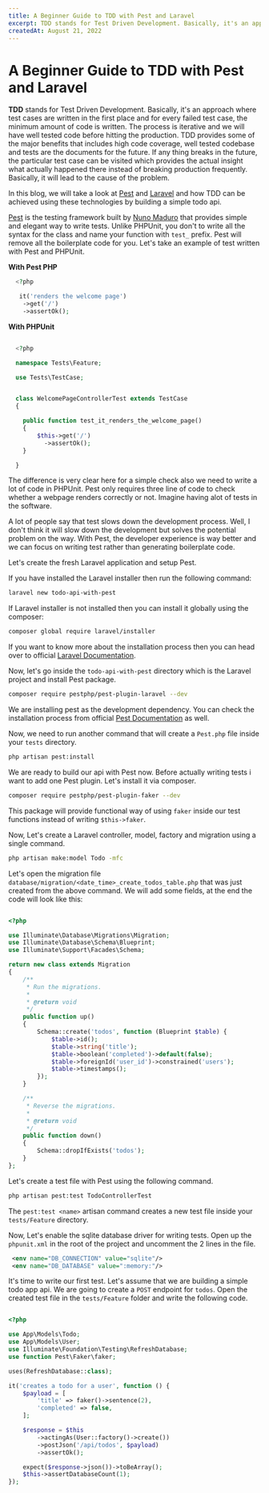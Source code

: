 ```yaml
---
title: A Beginner Guide to TDD with Pest and Laravel
excerpt: TDD stands for Test Driven Development. Basically, it's an approach where test cases are written in the first place and for every failed test case, the minimum amount of code is written. The process is iterative and we will have well tested code before hitting the production...
createdAt: August 21, 2022
---
```



# A Beginner Guide to TDD with Pest and Laravel

**TDD** stands for Test Driven Development. Basically, it's an approach where test cases are written in the first place and for every failed test case, the minimum amount of code is written. The process is iterative and we will have well tested code before hitting the production. TDD provides some of the major benefits that includes high code coverage, well tested codebase and tests are the documents for the future. If any thing breaks in the future, the particular test case can be visited which provides the actual insight what actually happened there instead of breaking production frequently. Basically, it will lead to the cause of the problem.

In this blog, we will take a look at [Pest](https://pestphp.com) and [Laravel](https://laravel.com) and how TDD can be achieved using these technologies by building a simple todo api.


[Pest](https://pestphp.com) is the testing framework built by [Nuno Maduro](https://twitter.com/enunomaduro) that provides simple and elegant way to write tests. Unlike PHPUnit, you don't to write all the syntax for the class and name your function with `test_` prefix. Pest will remove all the boilerplate code for you. Let's take an example of test written with Pest and PHPUnit.



**With Pest PHP**

```php
  <?php

   it('renders the welcome page')
    ->get('/')
    ->assertOk();
  ```

**With PHPUnit**


```php

  <?php

  namespace Tests\Feature;

  use Tests\TestCase;


  class WelcomePageControllerTest extends TestCase 
  {

    public function test_it_renders_the_welcome_page()
    {
        $this->get('/')
          ->assertOk();
    }

  }
  ```

  The difference is very clear here for a simple check also we need to write a lot of code in PHPUnit. Pest only requires three line of code to check whether a webpage renders correctly or not. Imagine having alot of tests in the software.

  A lot of people say that test slows down the development process. Well, I don't think it will slow down the development but solves the potential problem on the way. With Pest, the developer experience is way better and we can focus on writing test rather than generating boilerplate code.


Let's create the fresh Laravel application and setup Pest.


If you have installed the Laravel installer then run the following command:

```bash
laravel new todo-api-with-pest
```

If Laravel installer is not installed then you can install it globally using the composer:

```bash
composer global require laravel/installer
```

If you want to know more about the installation process then you can head over to official [Laravel Documentation](https://laravel.com/docs/9.x#your-first-laravel-project).  

Now, let's go inside the `todo-api-with-pest` directory which is the Laravel project and install Pest package.

```bash
composer require pestphp/pest-plugin-laravel --dev
```

We are installing pest as the development dependency. You can check the installation process from official [Pest Documentation](https://pestphp.com/docs/installation) as well.

Now, we need to run another command that will create a `Pest.php` file inside your `tests` directory.

```bash
php artisan pest:install
```

We are ready to build our api with Pest now. Before actually writing tests i want to add one Pest plugin. Let's install it via composer.

```bash
composer require pestphp/pest-plugin-faker --dev
```

This package will provide functional way of using `faker` inside our test functions instead of writing `$this->faker`.

Now, Let's create a Laravel controller, model, factory and migration using a single command.

```bash
php artisan make:model Todo -mfc
```

Let's open the migration file `database/migration/<date_time>_create_todos_table.php` that was just created from the above command. We will add some fields, at the end the code will look like this:
```php

<?php

use Illuminate\Database\Migrations\Migration;
use Illuminate\Database\Schema\Blueprint;
use Illuminate\Support\Facades\Schema;

return new class extends Migration
{
    /**
     * Run the migrations.
     *
     * @return void
     */
    public function up()
    {
        Schema::create('todos', function (Blueprint $table) {
            $table->id();
            $table->string('title');
            $table->boolean('completed')->default(false);
            $table->foreignId('user_id')->constrained('users');
            $table->timestamps();
        });
    }

    /**
     * Reverse the migrations.
     *
     * @return void
     */
    public function down()
    {
        Schema::dropIfExists('todos');
    }
};

```


Let's create a test file with Pest using the following command.

```bash
php artisan pest:test TodoControllerTest
```

The `pest:test <name>` artisan command creates a new test file inside your `tests/Feature` directory.


Now, Let's enable the sqlite database driver for writing tests. Open up the `phpunit.xml` in the root of the project and uncomment the 2 lines in the file.

```xml
 <env name="DB_CONNECTION" value="sqlite"/>
 <env name="DB_DATABASE" value=":memory:"/>
```


It's time to write our first test. Let's assume that we are building a simple todo app api. We are going to create a `POST` endpoint for `todos`. Open the created test file in the `tests/Feature` folder and write the following code.

```php

<?php

use App\Models\Todo;
use App\Models\User;
use Illuminate\Foundation\Testing\RefreshDatabase;
use function Pest\Faker\faker;

uses(RefreshDatabase::class);

it('creates a todo for a user', function () {
    $payload = [
        'title' => faker()->sentence(2),
        'completed' => false,
    ];

    $response = $this
        ->actingAs(User::factory()->create())
        ->postJson('/api/todos', $payload)
        ->assertOk();

    expect($response->json())->toBeArray();
    $this->assertDatabaseCount(1);
});

```
